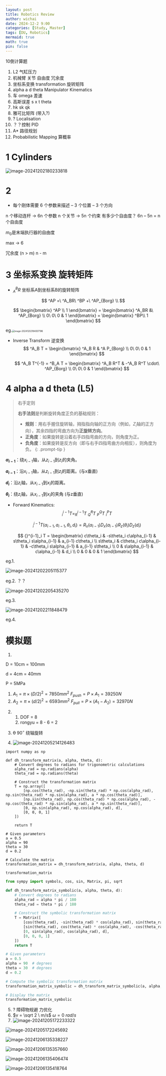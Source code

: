 ```yaml
---
layout: post
title: Robotics Review
author: wichai
date: 2024-12-2 9:00 
categories: [Study, Master]
tags: [DU, Robotics]
mermaid: true
math: true
pin: false
---
```




10倒计算题



1. L2 气缸压力
2. 机械臂 关节 自由度 冗余度
3. 坐标系变换 transformation 旋转矩阵
4. alpha a d theta Manipulator Kinematics 
5. 车 omega 差速
6. 高斯误差 s x t theta
7. hk sk qk
8. 雅可比矩阵 (带入?)
9. ? Localisation 
10. ？？控制 PID
11. A* 路径规划
12. Probabilistic Mapping 算概率





# 1 Cylinders 

![image-20241202180233818](https://wichaiblog-1316355194.cos.ap-hongkong.myqcloud.com/image-20241202180233818.png)





# 2

- 每个刚体需要 6 个参数来描述
  – 3 个位置
  – 3 个方向



n 个移动连杆 → 6n 个参数
n 个关节 → 5n 个约束
有多少个自由度？
6n – 5n = n 个自由度



$m_0$是末端执行器的自由度

max -> 6

冗余度 (n > m) n - m 





# 3 坐标系变换 旋转矩阵

- $^B_AR$ 坐标系A到坐标系B的旋转矩阵

$$
^AP =\ ^A_BR\ ^BP +\ ^AP_{Borg} \\
$$

$$
\begin{bmatrix}
    ^AP \\ 
    1
  \end{bmatrix}
  = \begin{bmatrix}
    ^A_BR &\ ^AP_{Borg} \\
    0\ 0\ 0 & 1
  \end{bmatrix}
  = \begin{bmatrix}
    ^BP\\
    1
  \end{bmatrix}
$$

eg.<img src="https://wichaiblog-1316355194.cos.ap-hongkong.myqcloud.com/image-20241202184007196.png" alt="image-20241202184007196" style="zoom:50%;" />


- Inverse Transform 逆变换
  $$
    ^A_B T = \begin{bmatrix} 
    ^A_B R & ^A P_{Borg} \\ 
    0\ 0\ 0 & 1 \end{bmatrix}
  $$

  $$
    ^A_B T^{-1} = ^B_A T = 
    \begin{bmatrix} 
    ^A_B R^T & -^A_B R^T \cdot\ ^AP_{Borg} \\ 
    0\ 0\ 0 & 1 \end{bmatrix}
  $$

# 4 alpha a d theta (L5)

> 右手定则
>
> **右手法则**是判断旋转角度正负的基础规则：
>
> - **规则**：用右手握住旋转轴，拇指指向轴的正方向（例如，$Z_i$轴的正方向），其余四指的弯曲方向为**正旋转方向**。
> - **正角度**：如果旋转是沿着右手四指弯曲的方向，则角度为正。
> - **负角度**：如果旋转是反方向（即与右手四指弯曲方向相反），则角度为负。
{: .prompt-tip }

**$\alpha_{i-1}$**：绕$x_{i-1}$轴，从$z_{i-1}$到$z_i$的夹角。

**$a_{i-1}$**：沿$x_{i-1}$轴，从$z_{i-1}$到$z_i$的距离。(与x垂直)

**$d_i$**：沿$z_i$轴，从$x_{i-1}$到$x_i$的距离。

**$\theta_i$**：绕$z_i$轴，从$x_{i-1}$到$x_i$的夹角 (与z垂直)


- Forward Kinematics:  
  $$
    ^{i-1}_iT = ^{i-1}_RT\ ^R_QT\ ^Q_PT\ ^P_iT
  $$

  $$
  {}^{i-1}_i T(\alpha_{i-1}, a_{i-1}, \theta_i, d_i) = R_x(\alpha_{i-1}) D_x(a_{i-1}) R_z(\theta_i) D_z(d_i)
  $$

  $$
  {}^{i-1}_i T =
  \begin{bmatrix}
  c\theta_i & -s\theta_i c\alpha_{i-1} & s\theta_i s\alpha_{i-1} & a_{i-1} c\theta_i \\
  s\theta_i & c\theta_i c\alpha_{i-1} & -c\theta_i s\alpha_{i-1} & a_{i-1} s\theta_i \\
  0 & s\alpha_{i-1} & c\alpha_{i-1} & d_i \\
  0 & 0 & 0 & 1
  \end{bmatrix}
  $$



eg.1.

![image-20241202205115377](https://wichaiblog-1316355194.cos.ap-hongkong.myqcloud.com/image-20241202205115377.png)

eg.2. ？？

![image-20241202205435270](https://wichaiblog-1316355194.cos.ap-hongkong.myqcloud.com/image-20241202205435270.png)

eg.3.

![image-20241202211848479](https://wichaiblog-1316355194.cos.ap-hongkong.myqcloud.com/image-20241202211848479.png)



eg.4.













# 模拟题

1.

D = 10cm = 100mm

d = 4cm = 40mm

P = 5MPa

1) $A_1 = \pi \times (D/2)^2 = 7850 mm^2$ 
   $F_{push} = P \times A_1 = 39250 N$
2) $A_2 = \pi \times(d/2)^2 = 6593mm^2$
   $F_{pull}  = P\times(A_1-A_2) = 32970N$





2. 1. DOF = 8
   2. rongyu = 8 - 6 = 2



3. ~~0~~ $90^{\circ}$ 绕轴旋转

4. ![image-20241205214126483](https://wichaiblog-1316355194.cos.ap-hongkong.myqcloud.com/image-20241205214126483.png)
   
   

```pyhthon
import numpy as np

def dh_transform_matrix(a, alpha, theta, d):
    # Convert degrees to radians for trigonometric calculations
    alpha_rad = np.radians(alpha)
    theta_rad = np.radians(theta)
    
    # Construct the transformation matrix
    T = np.array([
        [np.cos(theta_rad), -np.sin(theta_rad) * np.cos(alpha_rad), np.sin(theta_rad) * np.sin(alpha_rad), a * np.cos(theta_rad)],
        [np.sin(theta_rad), np.cos(theta_rad) * np.cos(alpha_rad), -np.cos(theta_rad) * np.sin(alpha_rad), a * np.sin(theta_rad)],
        [0, np.sin(alpha_rad), np.cos(alpha_rad), d],
        [0, 0, 0, 1]
    ])
    
    return T

# Given parameters
a = 0.5
alpha = 90
theta = 30
d = 0.2

# Calculate the matrix
transformation_matrix = dh_transform_matrix(a, alpha, theta, d)

transformation_matrix

```

```python
from sympy import symbols, cos, sin, Matrix, pi, sqrt

def dh_transform_matrix_symbolic(a, alpha, theta, d):
    # Convert degrees to radians
    alpha_rad = alpha * pi / 180
    theta_rad = theta * pi / 180

    # Construct the symbolic transformation matrix
    T = Matrix([
        [cos(theta_rad), -sin(theta_rad) * cos(alpha_rad), sin(theta_rad) * sin(alpha_rad), a * cos(theta_rad)],
        [sin(theta_rad), cos(theta_rad) * cos(alpha_rad), -cos(theta_rad) * sin(alpha_rad), a * sin(theta_rad)],
        [0, sin(alpha_rad), cos(alpha_rad), d],
        [0, 0, 0, 1]
    ])
    return T

# Given parameters
a = 0.5
alpha = 90  # degrees
theta = 30  # degrees
d = 0.2

# Compute the symbolic transformation matrix
transformation_matrix_symbolic = dh_transform_matrix_symbolic(a, alpha, theta, d)

# Display the matrix
transformation_matrix_symbolic

```







5. ? 障碍物规避 力优化
6. $v = \sqrt 2 \  m/s$
   $\omega = 0  \ rad /s$
7. ![image-20241205172233322](https://wichaiblog-1316355194.cos.ap-hongkong.myqcloud.com/image-20241205172233322.png)

![image-20241205172245692](https://wichaiblog-1316355194.cos.ap-hongkong.myqcloud.com/image-20241205172245692.png)

![image-20241206135338227](https://wichaiblog-1316355194.cos.ap-hongkong.myqcloud.com/image-20241206135338227.png)

![image-20241206135357660](https://wichaiblog-1316355194.cos.ap-hongkong.myqcloud.com/image-20241206135357660.png)

![image-20241206135406474](https://wichaiblog-1316355194.cos.ap-hongkong.myqcloud.com/image-20241206135406474.png)

![image-20241206135418764](https://wichaiblog-1316355194.cos.ap-hongkong.myqcloud.com/image-20241206135418764.png)